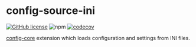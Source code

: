 # config-source-ini

[![GitHub license](https://img.shields.io/github/license/erichosick/config-source-ini?style=flat)](https://github.com/erichosick/config-source-ini/blob/main/LICENSE) ![npm](https://img.shields.io/npm/v/@ehosick/config-source-ini) [![codecov](https://codecov.io/gh/erichosick/config-source-ini/branch/main/graph/badge.svg)](https://codecov.io/gh/erichosick/config-source-ini)

[config-core](https://github.com/erichosick/config-core) extension which loads configuration and settings from INI files.
